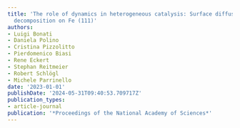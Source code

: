 ```yaml
---
title: 'The role of dynamics in heterogeneous catalysis: Surface diffusivity and N2
  decomposition on Fe (111)'
authors:
- Luigi Bonati
- Daniela Polino
- Cristina Pizzolitto
- Pierdomenico Biasi
- Rene Eckert
- Stephan Reitmeier
- Robert Schlögl
- Michele Parrinello
date: '2023-01-01'
publishDate: '2024-05-31T09:40:53.709717Z'
publication_types:
- article-journal
publication: '*Proceedings of the National Academy of Sciences*'
---
```

